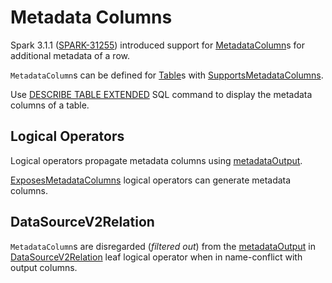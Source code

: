 # Metadata Columns

Spark 3.1.1 ([SPARK-31255](https://issues.apache.org/jira/browse/SPARK-31255)) introduced support for [MetadataColumn](../connector/catalog/MetadataColumn.md)s for additional metadata of a row.

`MetadataColumn`s can be defined for [Table](../connector/Table.md)s with [SupportsMetadataColumns](../connector/SupportsMetadataColumns.md).

Use [DESCRIBE TABLE EXTENDED](../sql/AstBuilder.md#visitDescribeRelation) SQL command to display the metadata columns of a table.

## Logical Operators

Logical operators propagate metadata columns using [metadataOutput](../logical-operators/LogicalPlan.md#metadataOutput).

[ExposesMetadataColumns](../logical-operators/ExposesMetadataColumns.md) logical operators can generate metadata columns.

## <span id="DataSourceV2Relation"> DataSourceV2Relation

`MetadataColumn`s are disregarded (_filtered out_) from the [metadataOutput](../logical-operators/LogicalPlan.md#metadataOutput) in [DataSourceV2Relation](../logical-operators/DataSourceV2Relation.md) leaf logical operator when in name-conflict with output columns.
